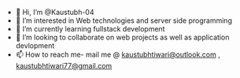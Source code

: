 - 👋 Hi, I’m @Kaustubh-04
- 👀 I’m interested in Web technologies and server side programming
- 🌱 I’m currently learning fullstack development
- 💞️ I’m looking to collaborate on web projects as well as application devlopment
- 📫 How to reach me- mail me @ kaustubhtiwari@outlook.com , kaustubhtiwari77@gmail.com 

<!---
Kaustubh-04/Kaustubh-04 is a ✨ special ✨ repository because its `README.md` (this file) appears on your GitHub profile.
You can click the Preview link to take a look at your changes.
--->
